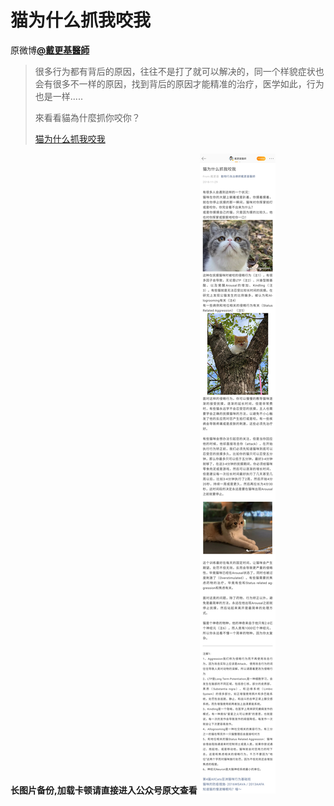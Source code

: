 # 猫为什么抓我咬我
原微博[**@戴更基醫師**](https://m.weibo.cn/detail/4311673714441505)
> 很多行为都有背后的原因，往往不是打了就可以解决的，同一个样貌症状也会有很多不一样的原因，找到背后的原因才能精准的治疗，医学如此，行为也是一样.....
>
> 來看看貓為什麼抓你咬你？
> 
> [猫为什么抓我咬我](https://mp.weixin.qq.com/s/sX9sxzzJFryG-jp-jRuXlA)

**长图片备份,加载卡顿请直接进入公众号原文查看**
![猫为什么抓我咬我](图片存档/猫为什么抓我咬我.jpg)